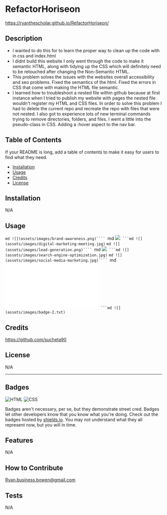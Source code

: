 # RefactorHoriseon

https://ryanthescholar.github.io/RefactorHoriseon/

## Description

- I wanted to do this for to learn the proper way to clean up the code with in css and index.html
- I didnt build this website I only went through the code to make it semantic HTML, along with tidying up the CSS which will definitely need to be retouched after changing the Non-Semantic HTML.
- This problem solves the issues with the websites overall accessibility and seo problems. Fixed the semantics of the html. Fixed the errors in CSS that come with making the HTML file semantic. 
- I learned how to troubleshoot a nested file within github because at first instance when I tried to publish my website with pages the nested file wouldn't register my HTML and CSS files. In order to solve this problem I had to delete the current repo and recreate the repo with files that were not nested. I also got to experience lots of new terminal commands trying to remove directories, folders, and files.
I went a little into the pseudo-class in CSS. Adding a :hover aspect to the nav bar.

## Table of Contents

If your README is long, add a table of contents to make it easy for users to find what they need.

- [Installation](#installation)
- [Usage](#usage)
- [Credits](#credits)
- [License](#license)

## Installation

N/A

## Usage

```md ![](assets/images/brand-awareness.png)````
```md ![](assets/images/cost-management.png)````
```md ![](assets/images/digital-marketing-meeting.jpg)````
```md ![](assets/images/lead-generation.png)````
```md ![](assets/images/online-reputation-management.jpg)````
```md ![](assets/images/search-engine-optimization.jpg)````
```md ![](assets/images/social-media-marketing.jpg)````
```md ![](assets/images/badge-1.txt)````
```md ![](assets/images/badge-2.txt)````

## Credits

https://github.com/sucheta90

## License

N/A

---

## Badges

![HTML](https://img.shields.io/badge/HTML-57.6%25-orange)
![CSS](https://img.shields.io/badge/CSS-42.4%25-blue)

Badges aren't necessary, per se, but they demonstrate street cred. Badges let other developers know that you know what you're doing. Check out the badges hosted by [shields.io](https://shields.io/). You may not understand what they all represent now, but you will in time.

## Features

N/A

## How to Contribute

Ryan.business.bowen@gmail.com

## Tests
N/A